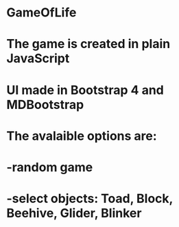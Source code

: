 # GameOfLife
# The game is created in plain JavaScript
# UI made in Bootstrap 4 and MDBootstrap
# The avalaible options are:
# -random game
# -select objects: Toad, Block, Beehive, Glider, Blinker
